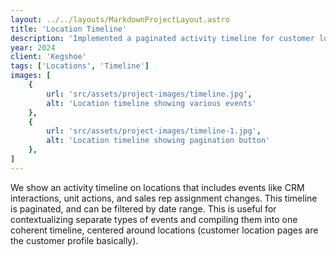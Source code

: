 ```yaml
---
layout: ../../layouts/MarkdownProjectLayout.astro
title: 'Location Timeline'
description: 'Implemented a paginated activity timeline for customer locations, aggregating from multiple data sources.'
year: 2024
client: 'Kegshoe'
tags: ['Locations', 'Timeline']
images: [
    {
        url: 'src/assets/project-images/timeline.jpg',
        alt: 'Location timeline showing various events'
    },
    {
        url: 'src/assets/project-images/timeline-1.jpg',
        alt: 'Location timeline showing pagination button'
    },
]
---
```


We show an activity timeline on locations that includes events like CRM interactions, unit actions, and sales rep assignment changes. This timeline is paginated, and can be filtered by date range. This is useful for contextualizing separate types of events and compiling them into one coherent timeline, centered around locations (customer location pages are the customer profile basically).
